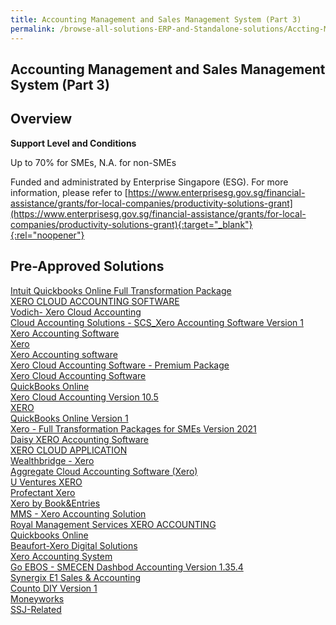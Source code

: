 ```yaml
---
title: Accounting Management and Sales Management System (Part 3)
permalink: /browse-all-solutions-ERP-and-Standalone-solutions/Accting-Mgmt-and-Sales-Mgmt-System--Part-3-
---
```


## Accounting Management and Sales Management System (Part 3)
## Overview

**Support Level and Conditions**

Up to 70% for SMEs, N.A. for non-SMEs

Funded and administrated by Enterprise Singapore (ESG). For more information, please refer to [https://www.enterprisesg.gov.sg/financial-assistance/grants/for-local-companies/productivity-solutions-grant](https://www.enterprisesg.gov.sg/financial-assistance/grants/for-local-companies/productivity-solutions-grant){:target="_blank"}{:rel="noopener"}

## Pre-Approved Solutions

<a href='/productivity-solutions-grant/solutionrepo/solution59' target='_blank'>Intuit Quickbooks Online Full Transformation Package</a><br>
<a href='/productivity-solutions-grant/solutionrepo/solution926' target='_blank'>XERO CLOUD ACCOUNTING SOFTWARE</a><br>
<a href='/productivity-solutions-grant/solutionrepo/solution1980' target='_blank'>Vodich- Xero Cloud Accounting</a><br>
<a href='/productivity-solutions-grant/solutionrepo/solution2067' target='_blank'>Cloud Accounting Solutions - SCS_Xero Accounting Software Version 1</a><br>
<a href='/productivity-solutions-grant/solutionrepo/solution2094' target='_blank'>Xero Accounting Software</a><br>
<a href='/productivity-solutions-grant/solutionrepo/solution2100' target='_blank'>Xero</a><br>
<a href='/productivity-solutions-grant/solutionrepo/solution2194' target='_blank'>Xero Accounting software</a><br>
<a href='/productivity-solutions-grant/solutionrepo/solution2204' target='_blank'>Xero Cloud Accounting Software - Premium Package</a><br>
<a href='/productivity-solutions-grant/solutionrepo/solution2231' target='_blank'>Xero Cloud Accounting Software</a><br>
<a href='/productivity-solutions-grant/solutionrepo/solution2236' target='_blank'>QuickBooks Online</a><br>
<a href='/productivity-solutions-grant/solutionrepo/solution2245' target='_blank'>Xero Cloud Accounting Version 10.5</a><br>
<a href='/productivity-solutions-grant/solutionrepo/solution2312' target='_blank'>XERO</a><br>
<a href='/productivity-solutions-grant/solutionrepo/solution2390' target='_blank'>QuickBooks Online Version 1</a><br>
<a href='/productivity-solutions-grant/solutionrepo/solution2422' target='_blank'>Xero - Full Transformation Packages for SMEs Version 2021</a><br>
<a href='/productivity-solutions-grant/solutionrepo/solution2427' target='_blank'>Daisy XERO Accounting Software</a><br>
<a href='/productivity-solutions-grant/solutionrepo/solution2492' target='_blank'>XERO CLOUD APPLICATION</a><br>
<a href='/productivity-solutions-grant/solutionrepo/solution2531' target='_blank'>Wealthbridge - Xero</a><br>
<a href='/productivity-solutions-grant/solutionrepo/solution2537' target='_blank'>Aggregate Cloud Accounting Software (Xero)</a><br>
<a href='/productivity-solutions-grant/solutionrepo/solution2557' target='_blank'>U Ventures XERO</a><br>
<a href='/productivity-solutions-grant/solutionrepo/solution2577' target='_blank'>Profectant Xero</a><br>
<a href='/productivity-solutions-grant/solutionrepo/solution2590' target='_blank'>Xero by Book&Entries</a><br>
<a href='/productivity-solutions-grant/solutionrepo/solution2612' target='_blank'>MMS - Xero Accounting Solution</a><br>
<a href='/productivity-solutions-grant/solutionrepo/solution2650' target='_blank'>Royal Management Services XERO ACCOUNTING</a><br>
<a href='/productivity-solutions-grant/solutionrepo/solution2673' target='_blank'>Quickbooks Online</a><br>
<a href='/productivity-solutions-grant/solutionrepo/solution2777' target='_blank'>Beaufort-Xero Digital Solutions</a><br>
<a href='/productivity-solutions-grant/solutionrepo/solution2782' target='_blank'>Xero Accounting System</a><br>
<a href='/productivity-solutions-grant/solutionrepo/solution2846' target='_blank'>Go EBOS - SMECEN Dashbod Accounting Version 1.35.4</a><br>
<a href='/productivity-solutions-grant/solutionrepo/solution2861' target='_blank'>Synergix E1 Sales & Accounting</a><br>
<a href='/productivity-solutions-grant/solutionrepo/solution2943' target='_blank'>Counto DIY Version 1</a><br>
<a href='/productivity-solutions-grant/solutionrepo/solution3010' target='_blank'>Moneyworks</a><br>
<a href='/productivity-solutions-grant/solutionrepo/solution3175' target='_blank'>SSJ-Related</a><br>
